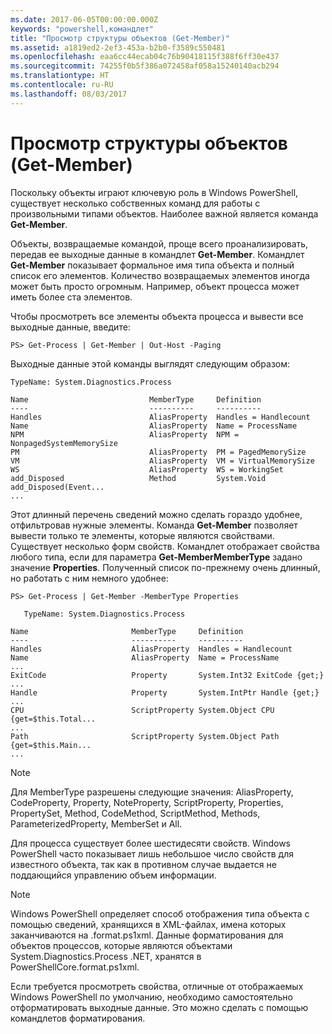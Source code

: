 ```yaml
---
ms.date: 2017-06-05T00:00:00.000Z
keywords: "powershell,командлет"
title: "Просмотр структуры объектов (Get-Member)"
ms.assetid: a1819ed2-2ef3-453a-b2b0-f3589c550481
ms.openlocfilehash: eaa6cc44ecab04c76b90418115f388f6ff30e437
ms.sourcegitcommit: 74255f0b5f386a072458af058a15240140acb294
ms.translationtype: HT
ms.contentlocale: ru-RU
ms.lasthandoff: 08/03/2017
---
```

# <a name="viewing-object-structure-get-member"></a>Просмотр структуры объектов (Get-Member)
Поскольку объекты играют ключевую роль в Windows PowerShell, существует несколько собственных команд для работы с произвольными типами объектов. Наиболее важной является команда **Get-Member**.

Объекты, возвращаемые командой, проще всего проанализировать, передав ее выходные данные в командлет **Get-Member**. Командлет **Get-Member** показывает формальное имя типа объекта и полный список его элементов. Количество возвращаемых элементов иногда может быть просто огромным. Например, объект процесса может иметь более ста элементов.

Чтобы просмотреть все элементы объекта процесса и вывести все выходные данные, введите:

```
PS> Get-Process | Get-Member | Out-Host -Paging
```

Выходные данные этой команды выглядят следующим образом:

```
TypeName: System.Diagnostics.Process

Name                           MemberType     Definition
----                           ----------     ----------
Handles                        AliasProperty  Handles = Handlecount
Name                           AliasProperty  Name = ProcessName
NPM                            AliasProperty  NPM = NonpagedSystemMemorySize
PM                             AliasProperty  PM = PagedMemorySize
VM                             AliasProperty  VM = VirtualMemorySize
WS                             AliasProperty  WS = WorkingSet
add_Disposed                   Method         System.Void add_Disposed(Event...
...
```

Этот длинный перечень сведений можно сделать гораздо удобнее, отфильтровав нужные элементы. Команда **Get-Member** позволяет вывести только те элементы, которые являются свойствами. Существует несколько форм свойств. Командлет отображает свойства любого типа, если для параметра **Get-MemberMemberType** задано значение **Properties**. Полученный список по-прежнему очень длинный, но работать с ним немного удобнее:

```
PS> Get-Process | Get-Member -MemberType Properties

   TypeName: System.Diagnostics.Process

Name                       MemberType     Definition
----                       ----------     ----------
Handles                    AliasProperty  Handles = Handlecount
Name                       AliasProperty  Name = ProcessName
...
ExitCode                   Property       System.Int32 ExitCode {get;}
...
Handle                     Property       System.IntPtr Handle {get;}
...
CPU                        ScriptProperty System.Object CPU {get=$this.Total...
...
Path                       ScriptProperty System.Object Path {get=$this.Main...
...
```

> [!NOTE]
> Для MemberType разрешены следующие значения: AliasProperty, CodeProperty, Property, NoteProperty, ScriptProperty, Properties, PropertySet, Method, CodeMethod, ScriptMethod, Methods, ParameterizedProperty, MemberSet и All.

Для процесса существует более шестидесяти свойств. Windows PowerShell часто показывает лишь небольшое число свойств для известного объекта, так как в противном случае выдается не поддающийся управлению объем информации.

> [!NOTE]
> Windows PowerShell определяет способ отображения типа объекта с помощью сведений, хранящихся в XML-файлах, имена которых заканчиваются на .format.ps1xml. Данные форматирования для объектов процессов, которые являются объектами System.Diagnostics.Process .NET, хранятся в PowerShellCore.format.ps1xml.

Если требуется просмотреть свойства, отличные от отображаемых Windows PowerShell по умолчанию, необходимо самостоятельно отформатировать выходные данные. Это можно сделать с помощью командлетов форматирования.

